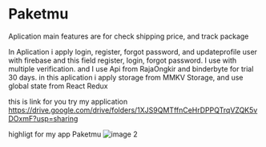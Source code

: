 # Paketmu
Aplication main features are for check shipping price, and track package

In Aplication i apply login, register, forgot password, and updateprofile user with firebase and this field register, login, forgot password. 
I use with multiple verification. and I use Api from RajaOngkir and binderbyte for trial 30 days. 
in this aplication i apply storage from MMKV Storage, and use global state from React Redux

this is link for you try my application https://drive.google.com/drive/folders/1XJS9QMTffnCeHrDPPQTrqVZQK5vDOxmF?usp=sharing

highligt for my app Paketmu
![image 2](https://user-images.githubusercontent.com/111865104/192082685-749be226-cc89-4593-ba2f-e623e7d8b747.jpg)
